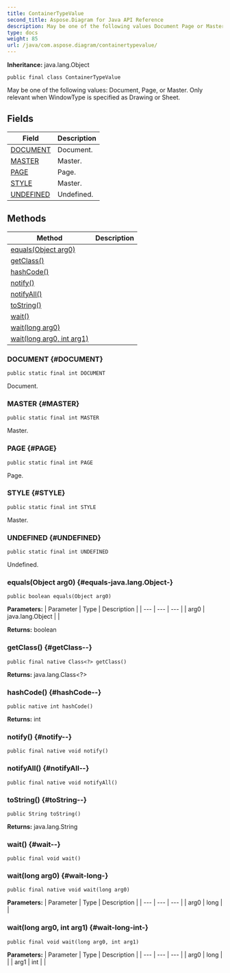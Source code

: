 ```yaml
---
title: ContainerTypeValue
second_title: Aspose.Diagram for Java API Reference
description: May be one of the following values Document Page or Master.
type: docs
weight: 85
url: /java/com.aspose.diagram/containertypevalue/
---
```


**Inheritance:**
java.lang.Object
```
public final class ContainerTypeValue
```

May be one of the following values: Document, Page, or Master. Only relevant when WindowType is specified as Drawing or Sheet.
## Fields

| Field | Description |
| --- | --- |
| [DOCUMENT](#DOCUMENT) | Document. |
| [MASTER](#MASTER) | Master. |
| [PAGE](#PAGE) | Page. |
| [STYLE](#STYLE) | Master. |
| [UNDEFINED](#UNDEFINED) | Undefined. |
## Methods

| Method | Description |
| --- | --- |
| [equals(Object arg0)](#equals-java.lang.Object-) |  |
| [getClass()](#getClass--) |  |
| [hashCode()](#hashCode--) |  |
| [notify()](#notify--) |  |
| [notifyAll()](#notifyAll--) |  |
| [toString()](#toString--) |  |
| [wait()](#wait--) |  |
| [wait(long arg0)](#wait-long-) |  |
| [wait(long arg0, int arg1)](#wait-long-int-) |  |
### DOCUMENT {#DOCUMENT}
```
public static final int DOCUMENT
```


Document.

### MASTER {#MASTER}
```
public static final int MASTER
```


Master.

### PAGE {#PAGE}
```
public static final int PAGE
```


Page.

### STYLE {#STYLE}
```
public static final int STYLE
```


Master.

### UNDEFINED {#UNDEFINED}
```
public static final int UNDEFINED
```


Undefined.

### equals(Object arg0) {#equals-java.lang.Object-}
```
public boolean equals(Object arg0)
```




**Parameters:**
| Parameter | Type | Description |
| --- | --- | --- |
| arg0 | java.lang.Object |  |

**Returns:**
boolean
### getClass() {#getClass--}
```
public final native Class<?> getClass()
```




**Returns:**
java.lang.Class<?>
### hashCode() {#hashCode--}
```
public native int hashCode()
```




**Returns:**
int
### notify() {#notify--}
```
public final native void notify()
```




### notifyAll() {#notifyAll--}
```
public final native void notifyAll()
```




### toString() {#toString--}
```
public String toString()
```




**Returns:**
java.lang.String
### wait() {#wait--}
```
public final void wait()
```




### wait(long arg0) {#wait-long-}
```
public final native void wait(long arg0)
```




**Parameters:**
| Parameter | Type | Description |
| --- | --- | --- |
| arg0 | long |  |

### wait(long arg0, int arg1) {#wait-long-int-}
```
public final void wait(long arg0, int arg1)
```




**Parameters:**
| Parameter | Type | Description |
| --- | --- | --- |
| arg0 | long |  |
| arg1 | int |  |

